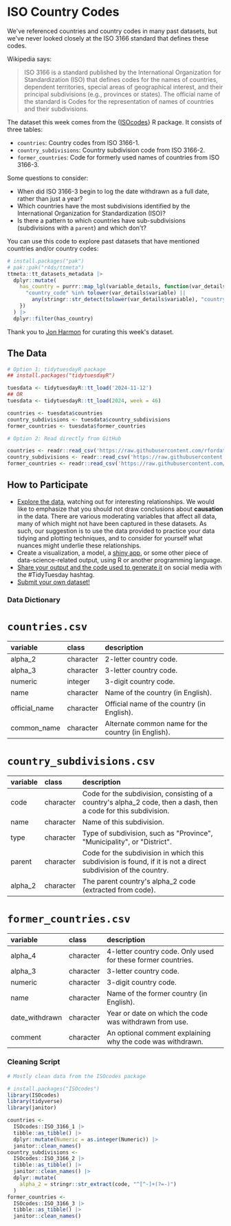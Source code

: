 # ISO Country Codes

We've referenced countries and country codes in many past datasets, but we've never looked closely at the ISO 3166 standard that defines these codes.

Wikipedia says:

> ISO 3166 is a standard published by the International Organization for 
> Standardization (ISO) that defines codes for the names of countries, dependent 
> territories, special areas of geographical interest, and their principal 
> subdivisions (e.g., provinces or states). The official name of the standard 
> is Codes for the representation of names of countries and their subdivisions.

The dataset this week comes from the {[ISOcodes](https://cran.r-project.org/package=ISOcodes)} R package. It consists of three tables:

- `countries`: Country codes from ISO 3166-1.
- `country_subdivisions`: Country subdivision code from ISO 3166-2.
- `former_countries`: Code for formerly used names of countries from ISO 3166-3.

Some questions to consider:

- When did ISO 3166-3 begin to log the date withdrawn as a full date, rather than just a year?
- Which countries have the most subdivisions identified by the International Organization for Standardization (ISO)? 
- Is there a pattern to which countries have sub-subdivisions (subdivisions with a `parent`) and which don't?

You can use this code to explore past datasets that have mentioned countries and/or country codes:

```r
# install.packages("pak")
# pak::pak("r4ds/ttmeta")
ttmeta::tt_datasets_metadata |> 
  dplyr::mutate(
    has_country = purrr::map_lgl(variable_details, function(var_details) {
      "country_code" %in% tolower(var_details$variable) ||
        any(stringr::str_detect(tolower(var_details$variable), "country"))
    })
  ) |> 
  dplyr::filter(has_country)
```

Thank you to [Jon Harmon](https://github.com/jonthegeek) for curating this week's dataset.

## The Data

```r
# Option 1: tidytuesdayR package 
## install.packages("tidytuesdayR")

tuesdata <- tidytuesdayR::tt_load('2024-11-12')
## OR
tuesdata <- tidytuesdayR::tt_load(2024, week = 46)

countries <- tuesdata$countries
country_subdivisions <- tuesdata$country_subdivisions
former_countries <- tuesdata$former_countries

# Option 2: Read directly from GitHub

countries <- readr::read_csv('https://raw.githubusercontent.com/rfordatascience/tidytuesday/master/data/2024/2024-11-12/countries.csv')
country_subdivisions <- readr::read_csv('https://raw.githubusercontent.com/rfordatascience/tidytuesday/master/data/2024/2024-11-12/country_subdivisions.csv')
former_countries <- readr::read_csv('https://raw.githubusercontent.com/rfordatascience/tidytuesday/master/data/2024/2024-11-12/former_countries.csv')
```

## How to Participate

- [Explore the data](https://r4ds.hadley.nz/), watching out for interesting relationships. We would like to emphasize that you should not draw conclusions about **causation** in the data. There are various moderating variables that affect all data, many of which might not have been captured in these datasets. As such, our suggestion is to use the data provided to practice your data tidying and plotting techniques, and to consider for yourself what nuances might underlie these relationships.
- Create a visualization, a model, a [shiny app](https://shiny.posit.co/), or some other piece of data-science-related output, using R or another programming language.
- [Share your output and the code used to generate it](../../../sharing.md) on social media with the #TidyTuesday hashtag.
- [Submit your own dataset!](../../../.github/pr_instructions.md)

### Data Dictionary

# `countries.csv`

|variable      |class     |description                           |
|:-------------|:---------|:-------------------------------------|
|alpha_2       |character |2-letter country code. |
|alpha_3       |character |3-letter country code. |
|numeric       |integer   |3-digit country code. |
|name          |character |Name of the country (in English). |
|official_name |character |Official name of the country (in English). |
|common_name   |character |Alternate common name for the country (in English). |

# `country_subdivisions.csv`

|variable |class     |description                           |
|:--------|:---------|:-------------------------------------|
|code     |character |Code for the subdivision, consisting of a country's alpha_2 code, then a dash, then a code for this subdivision. |
|name     |character |Name of this subdivision. |
|type     |character |Type of subdivision, such as "Province", "Municipality", or "District". |
|parent   |character |Code for the subdivision in which this subdivision is found, if it is not a direct subdivision of the country. |
|alpha_2  |character |The parent country's alpha_2 code (extracted from code). |

# `former_countries.csv`

|variable       |class     |description                           |
|:--------------|:---------|:-------------------------------------|
|alpha_4        |character |4-letter country code. Only used for these former countries. |
|alpha_3        |character |3-letter country code. |
|numeric        |character |3-digit country code. |
|name           |character |Name of the former country (in English). |
|date_withdrawn |character |Year or date on which the code was withdrawn from use. |
|comment        |character |An optional comment explaining why the code was withdrawn. |

### Cleaning Script

```r
# Mostly clean data from the ISOcodes package

# install.packages("ISOcodes")
library(ISOcodes)
library(tidyverse)
library(janitor)

countries <- 
  ISOcodes::ISO_3166_1 |> 
  tibble::as_tibble() |> 
  dplyr::mutate(Numeric = as.integer(Numeric)) |> 
  janitor::clean_names()
country_subdivisions <- 
  ISOcodes::ISO_3166_2 |> 
  tibble::as_tibble() |> 
  janitor::clean_names() |> 
  dplyr::mutate(
    alpha_2 = stringr::str_extract(code, "^[^-]+(?=-)")
  )
former_countries <-
  ISOcodes::ISO_3166_3 |> 
  tibble::as_tibble() |> 
  janitor::clean_names()
```
